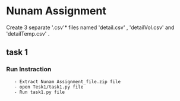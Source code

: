 # Nunam Assignment
 Create 3 separate '.csv'* files named 'detail.csv' , 'detailVol.csv' and 'detailTemp.csv' .
 
 ## task 1
 ### Run Instraction
 ```
    - Extract Nunam Assignment_file.zip file
    - open Tesk1/task1.py file
    - Run task1.py file
 ```   
